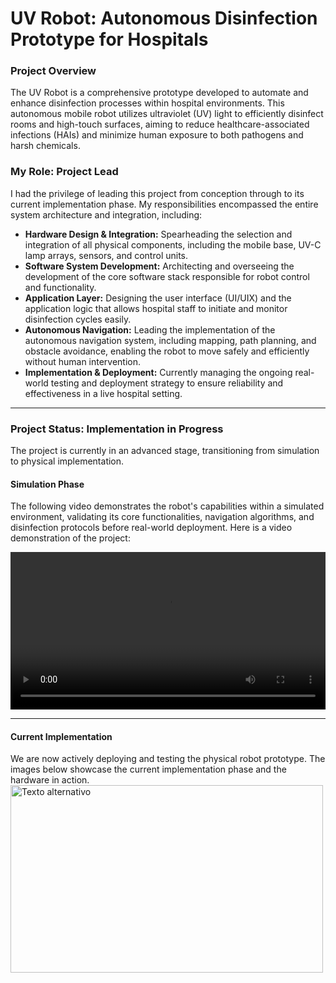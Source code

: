 # UV Robot: Autonomous Disinfection Prototype for Hospitals

### Project Overview
The UV Robot is a comprehensive prototype developed to automate and enhance disinfection processes within hospital environments. This autonomous mobile robot utilizes ultraviolet (UV) light to efficiently disinfect rooms and high-touch surfaces, aiming to reduce healthcare-associated infections (HAIs) and minimize human exposure to both pathogens and harsh chemicals.

### My Role: Project Lead
I had the privilege of leading this project from conception through to its current implementation phase. My responsibilities encompassed the entire system architecture and integration, including:

*   **Hardware Design & Integration:** Spearheading the selection and integration of all physical components, including the mobile base, UV-C lamp arrays, sensors, and control units.
*   **Software System Development:** Architecting and overseeing the development of the core software stack responsible for robot control and functionality.
*   **Application Layer:** Designing the user interface (UI/UIX) and the application logic that allows hospital staff to initiate and monitor disinfection cycles easily.
*   **Autonomous Navigation:** Leading the implementation of the autonomous navigation system, including mapping, path planning, and obstacle avoidance, enabling the robot to move safely and efficiently without human intervention.
*   **Implementation & Deployment:** Currently managing the ongoing real-world testing and deployment strategy to ensure reliability and effectiveness in a live hospital setting.

---

### Project Status: Implementation in Progress
The project is currently in an advanced stage, transitioning from simulation to physical implementation.

#### Simulation Phase
The following video demonstrates the robot's capabilities within a simulated environment, validating its core functionalities, navigation algorithms, and disinfection protocols before real-world deployment.
Here is a video demonstration of the project:

<video width="100%" controls>
  <source src="content/uv-robot/video/uvrobot_video.mp4" type="video/mp4">
  Your browser does not support the video tag.
</video>

---


#### Current Implementation
We are now actively deploying and testing the physical robot prototype. The images below showcase the current implementation phase and the hardware in action.
<img src="content/uv-robot/pictures/implementación.jpeg" alt="Texto alternativo" width="500" height="300">
